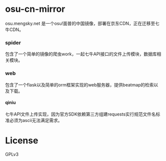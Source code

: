 # osu-cn-mirror
osu.mengsky.net 是一个osu!面普的中国镜像，部署在京东CDN，正在迁移至七牛CDN。

### spider
包含了一个简单的镜像的爬虫work，一起七牛API接口的文件上传模块，数据库相关模块。

### web
包含了一个flask以及简单的orm框架实现的web服务器，提供beatmap的检索以及下载。

#### qiniu
七牛API文件上传实现，因为官方SDK依赖第三方组建requests实行规范文件名标准必须为ascii无法满足需求。

# License
GPLv3

